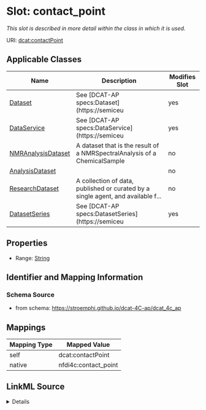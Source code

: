 

# Slot: contact_point


_This slot is described in more detail within the class in which it is used._





URI: [dcat:contactPoint](http://www.w3.org/ns/dcat#contactPoint)



<!-- no inheritance hierarchy -->





## Applicable Classes

| Name | Description | Modifies Slot |
| --- | --- | --- |
| [Dataset](Dataset.md) | See [DCAT-AP specs:Dataset](https://semiceu |  yes  |
| [DataService](DataService.md) | See [DCAT-AP specs:DataService](https://semiceu |  yes  |
| [NMRAnalysisDataset](NMRAnalysisDataset.md) | A dataset that is the result of a NMRSpectralAnalysis of a ChemicalSample |  no  |
| [AnalysisDataset](AnalysisDataset.md) |  |  no  |
| [ResearchDataset](ResearchDataset.md) | A collection of data, published or curated by a single agent, and available f... |  no  |
| [DatasetSeries](DatasetSeries.md) | See [DCAT-AP specs:DatasetSeries](https://semiceu |  yes  |







## Properties

* Range: [String](String.md)





## Identifier and Mapping Information







### Schema Source


* from schema: https://stroemphi.github.io/dcat-4C-ap/dcat_4c_ap




## Mappings

| Mapping Type | Mapped Value |
| ---  | ---  |
| self | dcat:contactPoint |
| native | nfdi4c:contact_point |




## LinkML Source

<details>
```yaml
name: contact_point
description: This slot is described in more detail within the class in which it is
  used.
from_schema: https://stroemphi.github.io/dcat-4C-ap/dcat_4c_ap
rank: 1000
slot_uri: dcat:contactPoint
alias: contact_point
domain_of:
- DataService
- Dataset
- DatasetSeries
range: string

```
</details>